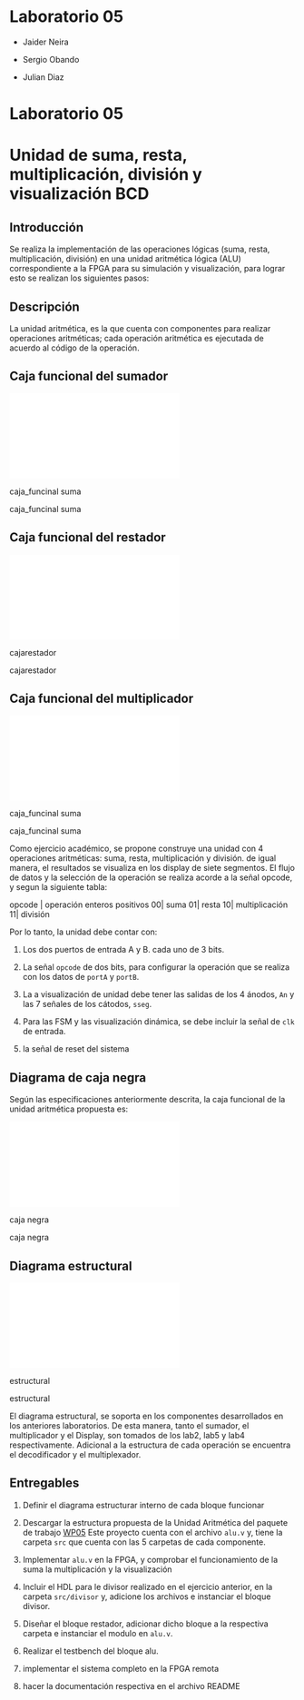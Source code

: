 Laboratorio 05
==============

-   Jaider Neira

-   Sergio Obando

-   Julian Diaz

Laboratorio 05
==============

Unidad de suma, resta, multiplicación, división y visualización BCD
===================================================================

Introducción
------------

Se realiza la implementación de las operaciones lógicas (suma, resta,
multiplicación, división) en una unidad aritmética lógica (ALU) correspondiente
a la FPGA para su simulación y visualización, para lograr esto se realizan los
siguientes pasos:

Descripción
-----------

La unidad aritmética, es la que cuenta con componentes para realizar operaciones
aritméticas; cada operación aritmética es ejecutada de acuerdo al código de la
operación.

Caja funcional del sumador
--------------------------

![caja_funcinal suma](media/6a08187274ca38091cea515badf22928.shtml)

caja_funcinal suma

caja_funcinal suma

Caja funcional del restador
---------------------------

![cajarestador](media/08c78fad3ba32d0f99ffb884fb03a4cc.shtml)

cajarestador

cajarestador

Caja funcional del multiplicador
--------------------------------

![caja_funcinal suma](media/8f9848a65562cefddfbe44ee93e9c27b.shtml)

caja_funcinal suma

caja_funcinal suma

Como ejercicio académico, se propone construye una unidad con 4 operaciones
aritméticas: suma, resta, multiplicación y división. de igual manera, el
resultados se visualiza en los display de siete segmentos. El flujo de datos y
la selección de la operación se realiza acorde a la señal opcode, y segun la
siguiente tabla:

opcode \| operación enteros positivos 00\| suma 01\| resta 10\| multiplicación
11\| división

Por lo tanto, la unidad debe contar con:

1.  Los dos puertos de entrada A y B. cada uno de 3 bits.

2.  La señal `opcode` de dos bits, para configurar la operación que se realiza
    con los datos de `portA` y `portB`.

3.  La a visualización de unidad debe tener las salidas de los 4 ánodos, `An` y
    las 7 señales de los cátodos, `sseg`.

4.  Para las FSM y las visualización dinámica, se debe incluir la señal de `clk`
    de entrada.

5.  la señal de reset del sistema

Diagrama de caja negra
----------------------

Según las especificaciones anteriormente descrita, la caja funcional de la
unidad aritmética propuesta es:

![caja negra](media/7798f28eec53e6f825550d7154884f99.shtml)

caja negra

caja negra

Diagrama estructural
--------------------

![estructural](media/3d4a81a0c9bfc210028294493416fbc8.shtml)

estructural

estructural

El diagrama estructural, se soporta en los componentes desarrollados en los
anteriores laboratorios. De esta manera, tanto el sumador, el multiplicador y el
Display, son tomados de los lab2, lab5 y lab4 respectivamente. Adicional a la
estructura de cada operación se encuentra el decodificador y el multiplexador.

Entregables
-----------

1.  Definir el diagrama estructurar interno de cada bloque funcionar

2.  Descargar la estructura propuesta de la Unidad Aritmética del paquete de
    trabajo [WP05](https://classroom.github.com/g/dHrBou9a) Este proyecto cuenta
    con el archivo `alu.v` y, tiene la carpeta `src` que cuenta con las 5
    carpetas de cada componente.

3.  Implementar `alu.v` en la FPGA, y comprobar el funcionamiento de la suma la
    multiplicación y la visualización

4.  Incluir el HDL para le divisor realizado en el ejercicio anterior, en la
    carpeta `src/divisor` y, adicione los archivos e instanciar el bloque
    divisor.

5.  Diseñar el bloque restador, adicionar dicho bloque a la respectiva carpeta e
    instanciar el modulo en `alu.v`.

6.  Realizar el testbench del bloque alu.

7.  implementar el sistema completo en la FPGA remota

8.  hacer la documentación respectiva en el archivo README

